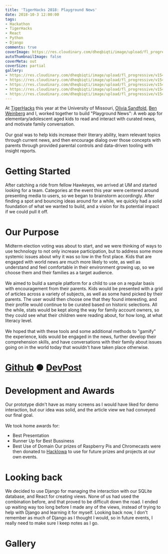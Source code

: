 ```yaml
---
title: 'TigerHacks 2018: Playground News'
date: 2018-10-3 12:00:00
tags:
- Hackathon
- TigerHacks
- React
- Python
- Django
comments: true
coverImage: https://res.cloudinary.com/dheqbiqti/image/upload/fl_progressive/v1545860719/PlaygroundNews/playground_cover.jpg
autoThumbnailImage: false
coverMeta: out
coverSize: partial
gallery:
- https://res.cloudinary.com/dheqbiqti/image/upload/fl_progressive/v1545938522/PlaygroundNews/hackin.jpg "Hackin"
- https://res.cloudinary.com/dheqbiqti/image/upload/fl_progressive/v1545938592/PlaygroundNews/group.jpg "Team Playground News"
- https://res.cloudinary.com/dheqbiqti/image/upload/fl_progressive/v1545938526/PlaygroundNews/judge.jpg "Presenting to judges"
- https://res.cloudinary.com/dheqbiqti/image/upload/fl_progressive/v1545938552/PlaygroundNews/prizes.jpg "Our haul. Later given away to other students as prizes for our own hackathon events"
- https://res.cloudinary.com/dheqbiqti/image/upload/fl_progressive/v1545938569/PlaygroundNews/out.jpg "I was so tired from staying up that I don't remember driving home"
---
```

At [TigerHacks](http://tiger-hacks.com/) this year at the University of Missouri, [Olivia Sandfold](https://github.com/osandvold302), [Ben Weinberg](https://github.com/benjamin-weinberg) and I, worked together to build "Playground News": A web app for elementary/adolescent aged kids to read and interact with curated news, and motivate family conversation. <br/><br/>
Our goal was to help kids increase their literary ability, learn relevant topics through current news, and then encourage dialog over those concepts with parents through provided parental controls and data-driven tooling with insight reports.
</br>
<!-- more -->

# Getting Started
After catching a ride from fellow Hawkeyes, we arrived at UM and started looking for a team. Categories at the event this year were centered around presenting media to users, so we began to brainstorm accordingly. After finding a spot and bouncing ideas around for a while, we quickly had a solid foundation of what we wanted to build, and a vision for its potential impact if we could pull it off.

# Our Purpose

Midterm election voting was about to start, and we were thinking of ways to use technology to not only increase participation, but to address some more systemic issues about why it was so low in the first place. Kids that are engaged with world news are much more likely to vote, as well as understand and feel comfortable in their environment growing up, so we choose them and their families as a target audience.
</br></br>
We aimed to build a sample platform for a child to use on a regular basis with encouragement from their parents. Kids would be presented with a grid of articles across a variety of subjects, as well as some hand picked by their parents. The user would then choose one that they found interesting, and their profile would continue to be curated based on historic selections. All the while, stats would be kept along the way for family account owners, so they could see what their children were reading about, for how long, at what literacy level.
</br></br>
We hoped that with these tools and some additional methods to "gamify" the experience, kids would be engaged in the news, further develop their comprehension skills, and have conversations with their family about issues going on in the world today that wouldn't have taken place otherwise.

# [Github](https://github.com/bmitchinson/KidNews-Tiger18) ●  [DevPost](https://devpost.com/software/playground-news)

# Development and Awards
Our prototype didn't have as many screens as I would have liked for demo interaction, but our idea was solid, and the article view we had conveyed our final goal.
</br></br>
We took home awards for:
* Best Presentation
* Runner Up for Best Bussiness
* Best Use of Domain
Our prizes of Raspberry Pis and Chromecasts were then donated to [HackIowa](https://hackiowa.com/) to use for future prizes and projects at our own events.

# Looking back
We decided to use Django for managing the interaction with our SQLite database, and React for creating views. None of us had used the combination before, and that proved to be difficult down the road. I ended up waiting way too long before I made any of the views, instead of trying to help with Django and learning it for myself. Looking back now, I don't remember as much of Django as I thought I would, so in future events, I really need to make sure I keep notes as I go.

# Gallery

<!-- Gallery -->